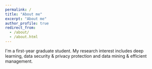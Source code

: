 ```yaml
---
permalink: /
title: "About me"
excerpt: "About me"
author_profile: true
redirect_from: 
  - /about/
  - /about.html
---
```


I'm a first-year graduate student. My research interest includes deep learning, data security & privacy protection and data mining & efficient management.
